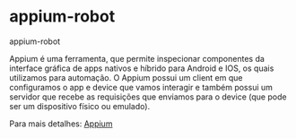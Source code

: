 # appium-robot
appium-robot  

Appium é uma ferramenta, que permite inspecionar componentes da interface gráfica de apps nativos e híbrido para Android e IOS, os quais utilizamos para automação.
O Appium possui um client em que configuramos o app e device que vamos interagir e também possui um servidor que recebe as requisições que enviamos para o device (que pode ser um dispositivo físico ou emulado).  

Para mais detalhes: [Appium](https://appium.io/docs/en/about-appium/api/#appium-api-documentation)   

